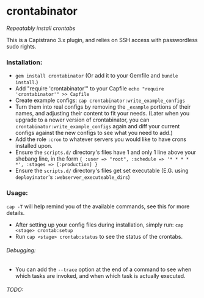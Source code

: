 crontabinator
============

*Repeatably install crontabs*

This is a Capistrano 3.x plugin, and relies on SSH access with passwordless sudo rights.

### Installation:
* `gem install crontabinator` (Or add it to your Gemfile and `bundle install`.)
* Add "require 'crontabinator'" to your Capfile
`echo "require 'crontabinator'" >> Capfile`
* Create example configs:
`cap crontabinator:write_example_configs`
* Turn them into real configs by removing the `_example` portions of their names, and adjusting their content to fit your needs. (Later when you upgrade to a newer version of crontabinator, you can `crontabinator:write_example_configs` again and diff your current configs against the new configs to see what you need to add.)
* Add the role `:cron` to whatever servers you would like to have crons installed upon.
* Ensure the `scripts.d/` directory's files have 1 and only 1 line above your shebang line, in the form `{ :user => "root", :schedule => '* * * * *', :stages => [:production] }`
* Ensure the `scripts.d/` directory's files get set executable (E.G. using `deployinator`'s `:webserver_executeable_dirs`)

### Usage:
`cap -T` will help remind you of the available commands, see this for more details.
* After setting up your config files during installation, simply run:
`cap <stage> crontab:setup`
* Run `cap <stage> crontab:status` to see the status of the crontabs.

###### Debugging:
* You can add the `--trace` option at the end of a command to see when which tasks are invoked, and when which task is actually executed.

###### TODO:
